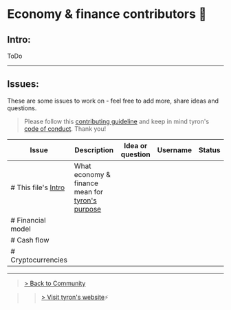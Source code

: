 # Economy & finance contributors :high_brightness:
## Intro:
ToDo

---
## Issues:
These are some issues to work on - feel free to add more, share ideas and questions.

> Please follow this [contributing guideline](https://github.com/tyronNetwork/tyron/blob/master/CONTRIBUTING.md) and keep in mind tyron's [code of conduct](https://github.com/tyronNetwork/tyron/blob/master/CODE_OF_CONDUCT.md). Thank you!

| Issue | Description | Idea or question | Username | Status |
|---|---|---|---|---|
|# This file's [Intro](#intro) | What economy & finance mean for [tyron's purpose](https://www.tyron.network/#the-purpose-of-tyron)|
|# Financial model | 
|# Cash flow |
|# Cryptocurrencies |

---

> <a href="/community"> > Back to Community </a>

>> [> Visit tyron's website](https://www.tyron.network/):zap:
